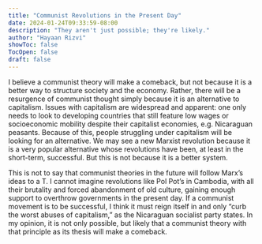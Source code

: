 ```yaml
---
title: "Communist Revolutions in the Present Day"
date: 2024-01-24T09:33:59-08:00
description: "They aren't just possible; they're likely."
author: "Hayaan Rizvi"
showToc: false
TocOpen: false
draft: false
---
```




I believe a communist theory will make a comeback, but not because it is a better way to structure society and the economy. Rather, there will be a resurgence of communist thought simply because it is an alternative to capitalism. Issues with capitalism are widespread and apparent: one only needs to look to developing countries that still feature low wages or socioeconomic mobility despite their capitalist economies, e.g. Nicaraguan peasants. Because of this, people struggling under capitalism will be looking for an alternative. We may see a new Marxist revolution because it is a very popular alternative whose revolutions have been, at least in the short-term, successful. But this is not because it is a better system.

This is not to say that communist theories in the future will follow Marx’s ideas to a T. I cannot imagine revolutions like Pol Pot’s in Cambodia, with all their brutality and forced abandonment of old culture, gaining enough support to overthrow governments in the present day. If a communist movement is to be successful, I think it must reign itself in and only “curb the worst abuses of capitalism,” as the Nicaraguan socialist party states. In my opinion, it is not only possible, but likely that a communist theory with that principle as its thesis will make a comeback.
